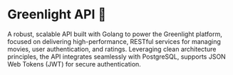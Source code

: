 # Greenlight API 🌱

A robust, scalable API built with Golang to power the Greenlight platform, focused on delivering high-performance, RESTful services for managing movies, user authentication, and ratings. Leveraging clean architecture principles, the API integrates seamlessly with PostgreSQL, supports JSON Web Tokens (JWT) for secure authentication.
